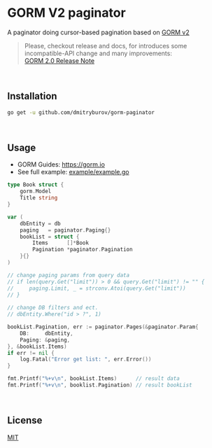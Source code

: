 # GORM V2 paginator

A paginator doing cursor-based pagination based on [GORM v2](https://github.com/go-gorm/gorm)

> Please, checkout release and docs, for introduces some incompatible-API change and many improvements: <br>[GORM 2.0 Release Note](https://gorm.io/docs/v2_release_note.html)

<br>

## Installation

```sh
go get -u github.com/dmitryburov/gorm-paginator
```
<br>

## Usage

- GORM Guides: https://gorm.io
- See full example: [example/example.go](https://github.com/dmitryburov/gorm-paginator/blob/master/example/example.go)

```go
type Book struct {
	gorm.Model
	Title string
}

var (
    dbEntity = db
    paging   = paginator.Paging{}
    bookList = struct {
        Items      []*Book
        Pagination *paginator.Pagination
    }{}
)

// change paging params from query data
// if len(query.Get("limit")) > 0 && query.Get("limit") != "" {
//     paging.Limit, _ = strconv.Atoi(query.Get("limit"))
// }
 
// change DB filters and ect.
// dbEntity.Where("id > ?", 1)

bookList.Pagination, err := paginator.Pages(&paginator.Param{
    DB:     dbEntity,
    Paging: &paging,
}, &bookList.Items)
if err != nil {
    log.Fatal("Error get list: ", err.Error())
}

fmt.Printf("%+v\n", bookList.Items)      // result data
fmt.Printf("%+v\n", booklist.Pagination) // result bookList

```

<br>

## License

[MIT](LICENSE)